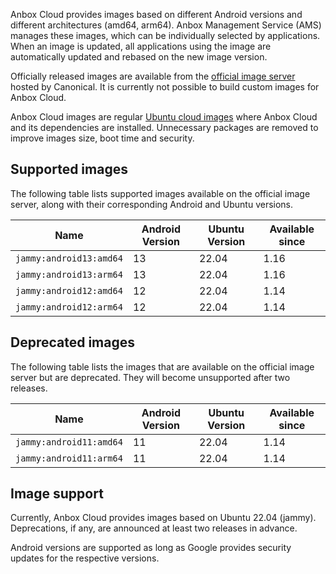 Anbox Cloud provides images based on different Android versions and different architectures (amd64, arm64). Anbox Management Service (AMS) manages these images, which can be individually selected by applications. When an image is updated, all applications using the image are automatically updated and rebased on the new image version.

Officially released images are available from the [official image server](https://images.anbox-cloud.io) hosted by Canonical. It is currently not possible to build custom images for Anbox Cloud.

Anbox Cloud images are regular [Ubuntu cloud images](https://cloud-images.ubuntu.com/) where Anbox Cloud and its dependencies are installed. Unnecessary packages are removed to improve images size, boot time and security.

## Supported images

The following table lists supported images available on the official image server, along with their corresponding Android and Ubuntu versions.

| Name                        | Android Version | Ubuntu Version | Available since |
|-----------------------------|-----------------|----------------|---------------|
| `jammy:android13:amd64`     | 13              | 22.04          | 1.16 |
| `jammy:android13:arm64`     | 13              | 22.04          | 1.16 |
| `jammy:android12:amd64`     | 12              | 22.04          | 1.14 |
| `jammy:android12:arm64`     | 12              | 22.04          | 1.14 |

## Deprecated images
The following table lists the images that are available on the official image server but are deprecated. They will become unsupported after two releases.

| Name                        | Android Version | Ubuntu Version | Available since |
|-----------------------------|-----------------|----------------|---------------|
| `jammy:android11:amd64`     | 11              | 22.04          | 1.14 |
| `jammy:android11:arm64`     | 11              | 22.04          | 1.14 |

## Image support

Currently, Anbox Cloud provides images based on Ubuntu 22.04 (jammy). Deprecations, if any, are announced at least two releases in advance.

Android versions are supported as long as Google provides security updates for the respective versions.


